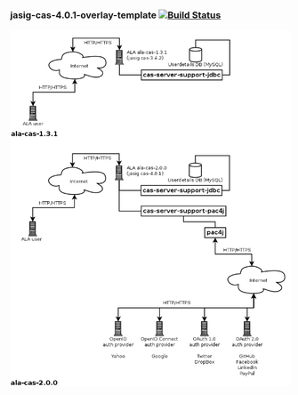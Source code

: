 ### jasig-cas-4.0.1-overlay-template [![Build Status](https://travis-ci.org/mbohun/jasig-cas-4.0.1-overlay-template.svg?branch=master)](https://travis-ci.org/mbohun/jasig-cas-4.0.1-overlay-template)

![Alt test](https://raw.githubusercontent.com/mbohun/mbohun_graph-experiments/master/jasig-cas-upgrade/ala-cas-upgrade-00.png "ala-cas-1.3 (jasig cas-3.4.2) compared to ala-cas-2.0 (jasig cas-4.0.x)")
